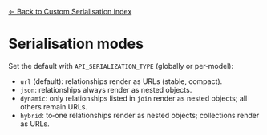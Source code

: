 [← Back to Custom Serialisation index](index.md)

# Serialisation modes
Set the default with `API_SERIALIZATION_TYPE` (globally or per‑model):
- `url` (default): relationships render as URLs (stable, compact).
- `json`: relationships always render as nested objects.
- `dynamic`: only relationships listed in `join` render as nested objects;
    all others remain URLs.
- `hybrid`: to‑one relationships render as nested objects; collections render
    as URLs.

